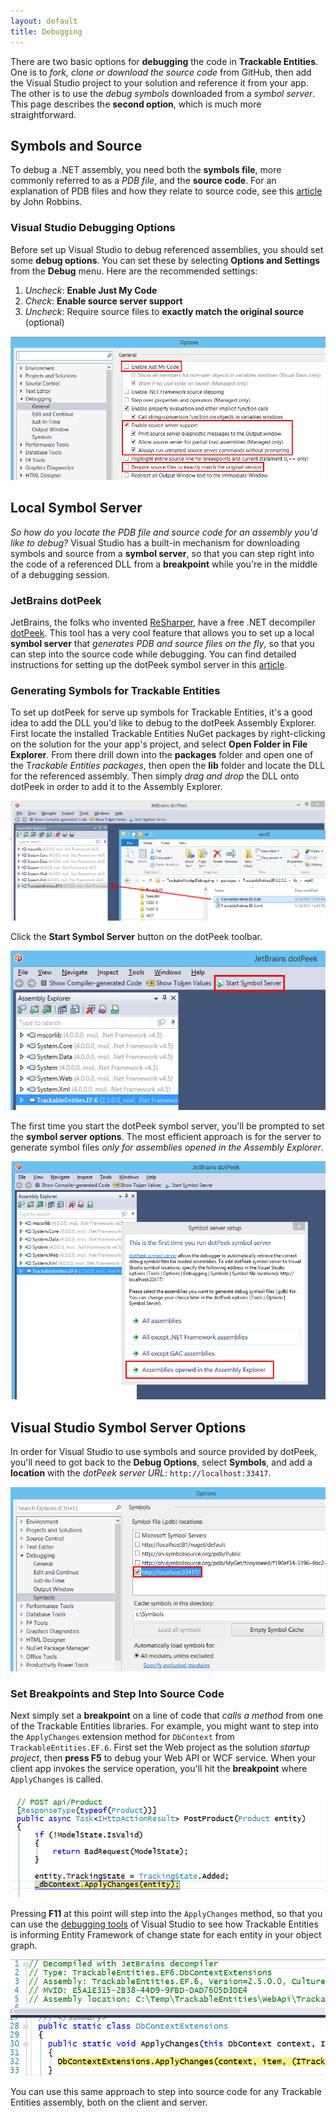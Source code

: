 ```yaml
---
layout: default
title: Debugging
---
```


There are two basic options for **debugging** the code in **Trackable Entities**.  One is to *fork, clone or download the source code* from GitHub, then add the Visual Studio project to your solution and reference it from your app.  The other is to use the *debug symbols* downloaded from a *symbol server*.  This page describes the **second option**, which is much more straightforward.

## Symbols and Source
To debug a .NET assembly, you need both the **symbols file**, more commonly referred to as a *PDB file*, and the **source code**. For an explanation of PDB files and how they relate to source code, see this [article](http://www.wintellect.com/devcenter/jrobbins/pdb-files-what-every-developer-must-know) by John Robbins.

### Visual Studio Debugging Options
Before set up Visual Studio to debug referenced assemblies, you should set some **debug options**.  You can set these by selecting **Options and Settings** from the **Debug** menu. Here are the recommended settings:

1. *Uncheck*: **Enable Just My Code**
2. *Check*: **Enable source server support**
3. *Uncheck*: Require source files to **exactly match the original source** (optional)

![debug options](images/debug-options.png)

## Local Symbol Server
*So how do you locate the PDB file and source code for an assembly you'd like to debug?*  Visual Studio has a built-in mechanism for downloading symbols and source from a **symbol server**, so that you can step right into the code of a referenced DLL from a **breakpoint** while you're in the middle of a debugging session.

### JetBrains dotPeek
JetBrains, the folks who invented [ReSharper](https://www.jetbrains.com/resharper/), have a free .NET decompiler [dotPeek](https://www.jetbrains.com/decompiler/). This tool has a very cool feature that allows you to set up a local **symbol server** that *generates PDB and source files on the fly*, so that you can step into the source code while debugging.  You can find detailed instructions for setting up the dotPeek symbol server in this [article](https://confluence.jetbrains.com/display/NETCOM/dotPeek+Symbol+Server+and+PDB+Generation).

### Generating Symbols for Trackable Entities
To set up dotPeek for serve up symbols for Trackable Entities, it's a good idea to add the DLL you'd like to debug to the dotPeek Assembly Explorer.  First locate the installed Trackable Entities NuGet packages by right-clicking on the solution for the your app's project, and select **Open Folder in File Explorer**.  From there drill down into the **packages** folder and open one of the T*rackable Entities packages*, then open the **lib** folder and locate the DLL for the referenced assembly.  Then simply *drag and drop* the DLL onto dotPeek in order to add it to the Assembly Explorer.

![dotpeek explorer](images/dotpeek-asm-explorer.png)

Click the **Start Symbol Server** button on the dotPeek toolbar.

![dotpeek start server](images/dotpeek-start-symserver.png)

The first time you start the dotPeek symbol server, you'll be prompted to set the **symbol server options**.  The most efficient approach is for the server to generate symbol files *only for assemblies opened in the Assembly Explorer*.

![dotpeek server setup](images/dotpeek-symbols-setup.png)

## Visual Studio Symbol Server Options

In order for Visual Studio to use symbols and source provided by dotPeek, you'll need to got back to the **Debug Options**, select **Symbols**, and add a **location** with the *dotPeek server URL*: ```http://localhost:33417```.

![debug symbols location](images/debug-symbols.png)

### Set Breakpoints and Step Into Source Code
Next simply set a **breakpoint** on a line of code that *calls a method* from one of the Trackable Entities libraries.  For example, you might want to step into the ```ApplyChanges``` extension method for ```DbContext``` from ```TrackableEntities.EF.6```.  First set the Web project as the solution *startup project*, then **press F5** to debug your Web API or WCF service.  When your client app invokes the service operation, you'll hit the **breakpoint** where ```ApplyChanges``` is called.

![applychanges breakpoint](images/debug-breakpoint.png)

Pressing **F11** at this point will step into the ```ApplyChanges``` method, so that you can use the [debugging tools](https://msdn.microsoft.com/en-us/library/y740d9d3.aspx) of Visual Studio to see how Trackable Entities is informing Entity Framework of change state for each entity in your object graph.

![applychanges source code](images/debug-breakpoint-te.png)

You can use this same approach to step into source code for any Trackable Entities assembly, both on the client and server.
